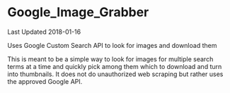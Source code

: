 # Google_Image_Grabber

Last Updated 2018-01-16

Uses Google Custom Search API to look for images and download them

This is meant to be a simple way to look for images for multiple search terms at a time and quickly pick among them which to download and turn into thumbnails.
It does not do unauthorized web scraping but rather uses the approved Google API.

